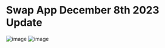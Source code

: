 # Swap App December 8th 2023 Update

![image](https://github.com/MathDevWeb/swap-app/assets/140265706/58bfe956-f6f0-419b-bb66-ae62dedc080e)
![image](https://github.com/MathDevWeb/swap-app/assets/140265706/ad4ff69f-362c-417c-9874-ef171609007f)
